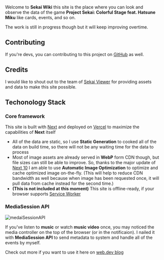 Welcome to **Sekai Wiki** this site is the place where you can look and observe the data of the game **Project Sekai: Colorful Stage feat. Hatsune Miku** like cards, events, and so on.

The work is still in progress though but it will keep improving overtime.

Contributing
---

If you're devs, you can contributing to this project on [GitHub](https://github.com/rayriffy/sekai-next) as well.

Credits
---

I would like to shout out to the team of [Sekai Viewer](https://github.com/Sekai-World) for providing assets and data to make this site possible.

Techonology Stack
---

### Core framework

This site is built with [Next](https://nextjs.org) and deployed on [Vercel](https://vercel.com) to maximize the capabilities of **Next** itself

- All of the data are static, so I use **Static Generation** to cooked all of the data on build time, so there will not be any waiting time for the data to process
- Most of image assets are already served in **WebP** form CDN though, but file sizes can still be able to improve. So, thanks to the major update of [Next 10](https://nextjs.org/blog/next-10) I am able to use **Automatic Image Optimization** to optimize and cache optimized image on-the-fly. (This will help to reduce CDN bandwidth as well because when image has been requested once, it will pull data from cache instead for the second time.)
- **(This is not included at this moment)** This site is offline-ready, if your browser supports [Service Worker](https://caniuse.com/serviceworkers)

### MediaSession API

![medaiSessionAPI](/dev/mediaSessionAPI.jpg)

If you've listen to **music** or watch **music video** once, you may noticed the media controller on the top of the browser (or in the notificaion). I nailed it with **MediaSession API** to send metadata to system and handle all of the events by myself.

Check out more if you want to use it here on [web.dev blog](https://web.dev/media-session/)
